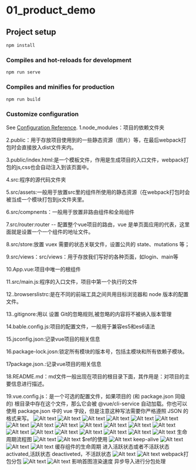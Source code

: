 # 01_product_demo

## Project setup
```
npm install
```

### Compiles and hot-reloads for development
```
npm run serve
```

### Compiles and minifies for production
```
npm run build
```

### Customize configuration
See [Configuration Reference](https://cli.vuejs.org/config/).
1.node_modules：项目的依赖文件夹

2.public：用于存放项目使用到的一些静态资源（图片）等，在最后webpack打包时会直接放入dist文件夹内。

3.public/index.html:是一个模板文件，作用是生成项目的入口文件，webpack打包的js,css也会自动注入到该页面中。

4.src:程序的源代码文件夹

5.src/assets:一般用于放置src里的组件所使用的静态资源（在webpack打包时会被当成一个模块打包到js文件夹里。

6.src/compnents：一般用于放置非路由组件和全局组件

7.src/router:router -- 配置整个vue项目的路由，vue 是单页面应用的代表，这里面就是设置一个一个组件的地址文件。

8.src/store:放置 vuex 需要的状态关联文件，设置公共的 state、mutations 等；

9.src/views：src/views：用于存放我们写好的各种页面，如login、main等

10.App.vue:项目中唯一的根组件

11.src/main.js:程序的入口文件，项目中第一个执行的文件

12..browserslistrc:是在不同的前端工具之间共用目标浏览器和 node 版本的配置文件。

13..gitignore:用以 设置 Git的忽略规则,被忽略的内容将不被纳入版本管理

14.bable.config.js:项目的配置文件，一般用于兼容es5和es6语法

15.jsconfig.json:记录vue项目的相关信息

16.package-lock.josn:锁定所有模块的版本号，包括主模块和所有依赖子模块。

17package.json.:记录vue项目的相关信息

18.README.md：md文件一般出现在项目的根目录下面，其作用是：对项目的主要信息进行描述。

19.vue.config.js：是一个可选的配置文件，如果项目的 (和 package.json 同级的) 根目录中存在这个文件，那么它会被 @vue/cli-service 自动加载。你也可以使用 package.json 中的 vue 字段，但是注意这种写法需要你严格遵照 JSON 的格式来写。
![Alt text](image.png)
![Alt text](image-1.png)
![Alt text](image-2.png)
![Alt text](image-3.png)
![Alt text](image-4.png)
![Alt text](image-5.png)
![Alt text](image-6.png)
![Alt text](image-7.png)
![Alt text](image-8.png)
![Alt text](image-9.png)
![Alt text](image-10.png)
![Alt text](image-11.png)
![Alt text](image-12.png)
![Alt text](image-13.png)
![Alt text](image-14.png)
![Alt text](image-15.png)
![Alt text](image-16.png)
![Alt text](image-17.png)
![Alt text](image-18.png)
![Alt text](image-19.png)
生命周期流程图
![Alt text](image-21.png)
![Alt text](image-20.png)
$ref的使用
![Alt text](image-22.png)
keep-alive
![Alt text](image-23.png)
![Alt text](image-24.png)
![Alt text](image-25.png)
缓存组件的生命周期
进入活跃状态或者不活跃状态
activated,活跃状态
deactiveted，不活跃状态
![Alt text](image-26.png)
![Alt text](image-27.png)
webpack打包分包
![Alt text](image-28.png)
![Alt text](image-29.png)
影响首图渲染速度
异步导入进行分包处理

